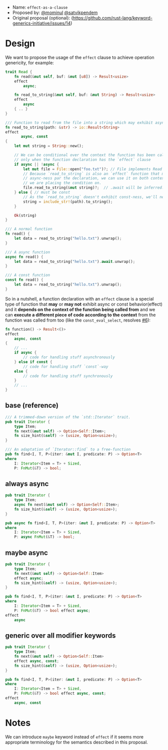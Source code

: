 - Name: `effect-as-a-clause`
- Proposed by: [@mominul](https://github.com/mominul) [@satvikpendem](https://github.com/satvikpendem)
- Original proposal (optional): (https://github.com/rust-lang/keyword-generics-initiative/issues/14)

# Design
We want to propose the usage of the `effect` clause to achieve operation genericity, for example:
```rust
trait Read {
    fn read(&mut self, buf: &mut [u8]) -> Result<usize>
    effect
        async;

    fn read_to_string(&mut self, buf: &mut String) -> Result<usize> 
    effect
        async
    { .. }
}

/// Function to read from the file into a string which may exhibit async or const effect
fn read_to_string(path: &str) -> io::Result<String>
effect
       async, const 
{
    let mut string = String::new();

    // We can be conditional over the context the function has been called from, 
    // only when the function declaration has the `effect` clause
    if async || !async {
        let mut file = File::open("foo.txt")?; // File implements Read
        // Because `read_to_string` is also an `effect` function that may or may not exhibit 
        // async-ness par the declaration, we can use it on both contexts (async/sync) 
        // we are placing the condition on.
        file.read_to_string(&mut string)?;  // .await will be inferred.   
    } else { // must be const
        // As the `read_to_string` doesn't exhibit const-ness, we'll need to handle it ourselves.
        string = include_str!(path).to_string();
    }

    Ok(string)
}

/// A normal function
fn read() {
    let data = read_to_string("hello.txt").unwrap();
}

/// A async function
async fn read() {
    let data = read_to_string("hello.txt").await.unwrap();
}

/// A const function
const fn read() {
    let data = read_to_string("hello.txt").unwrap();
}
```
So in a nutshell, a function declaration with an `effect` clause is a special type of function that **may** or **may not** exhibit async or const behavior(effect) and it **depends on the context of the function being called from** and we can **execute a different piece of code according to the context** from the function was called from too (like the `const_eval_select`, resolves [#6](https://github.com/rust-lang/keyword-generics-initiative/issues/6)):

```rust
fn function() -> Result<()>
effect
    async, const
{
    // ...
    if async {
        // code for handling stuff asynchronously
    } else if const {
        // code for handling stuff `const`-way
    else {
        // code for handling stuff synchronously
    }
    // ...
}
```
## base (reference)

<!-- This is the snippet which is being translated to various scenarios we're
translating from. Please keep this as-is, so we can reference it later.-->

```rust
/// A trimmed-down version of the `std::Iterator` trait.
pub trait Iterator {
    type Item;
    fn next(&mut self) -> Option<Self::Item>;
    fn size_hint(&self) -> (usize, Option<usize>);
}

/// An adaptation of `Iterator::find` to a free-function
pub fn find<I, T, P>(iter: &mut I, predicate: P) -> Option<T>
where
    I: Iterator<Item = T> + Sized,
    P: FnMut(&T) -> bool;
```

## always async

<!-- A variant where all items are always `async` -->

```rust
pub trait Iterator {
    type Item;
    async fn next(&mut self) -> Option<Self::Item>;
    fn size_hint(&self) -> (usize, Option<usize>);
}

pub async fn find<I, T, P>(iter: &mut I, predicate: P) -> Option<T>
where
    I: Iterator<Item = T> + Sized,
    P: async FnMut(&T) -> bool;
```

## maybe async

<!-- A variant where all items are generic over `async` -->

```rust
pub trait Iterator {
    type Item;
    fn next(&mut self) -> Option<Self::Item>
    effect async;
    fn size_hint(&self) -> (usize, Option<usize>);
}

pub fn find<I, T, P>(iter: &mut I, predicate: P) -> Option<T>
where
    I: Iterator<Item = T> + Sized,
    P: FnMut(&T) -> bool effect async;
effect
    async
```

## generic over all modifier keywords

<!-- A variant where all items are generic over all modifier keywords (e.g.
`async`, `const`, `gen`, etc.) -->

```rust
pub trait Iterator {
    type Item;
    fn next(&mut self) -> Option<Self::Item>
    effect async, const;
    fn size_hint(&self) -> (usize, Option<usize>);
}

pub fn find<I, T, P>(iter: &mut I, predicate: P) -> Option<T>
where
    I: Iterator<Item = T> + Sized,
    P: FnMut(&T) -> bool effect async, const;
effect
    async, const
```

# Notes

<!-- Add additional notes, context, and thoughts you want to share about your design
here -->
We can introduce `maybe` keyword instead of `effect` if it seems more appropriate terminology for the semantics described in this proposal.